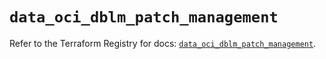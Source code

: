 # `data_oci_dblm_patch_management`

Refer to the Terraform Registry for docs: [`data_oci_dblm_patch_management`](https://registry.terraform.io/providers/hashicorp/oci/7.19.0/docs/data-sources/dblm_patch_management).
